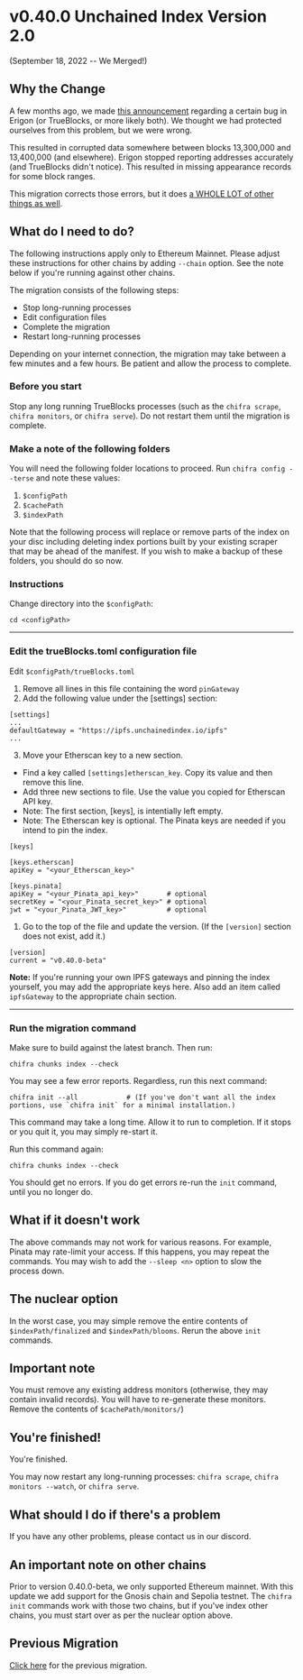 # v0.40.0 Unchained Index Version 2.0

(September 18, 2022 -- We Merged!)

## Why the Change

A few months ago, we made [this announcement](https://discord.com/channels/570963863428661248/904527518948806686/955114745369854044)
regarding a certain bug in Erigon (or TrueBlocks, or more likely both). We thought we had protected ourselves from this problem,
but we were wrong.

This resulted in corrupted data somewhere between blocks 13,300,000 and 13,400,000 (and elsewhere).  Erigon stopped
reporting addresses accurately (and TrueBlocks didn't notice). This resulted in missing appearance records for
some block ranges.

This migration corrects those errors, but it does [a WHOLE LOT of other things as well](../../../CHANGES.md).

## What do I need to do?

The following instructions apply only to Ethereum Mainnet. Please adjust these instructions for other chains by adding `--chain` 
option. See the note below if you're running against other chains.

The migration consists of the following steps:

- Stop long-running processes
- Edit configuration files
- Complete the migration
- Restart long-running processes

Depending on your internet connection, the migration may take between a few minutes and a few hours. Be patient and allow the process to complete.

### Before you start

Stop any long running TrueBlocks processes (such as the `chifra scrape`, `chifra monitors`, or `chifra serve`). Do not restart them until the 
migration is complete.

### Make a note of the following folders

You will need the following folder locations to proceed. Run `chifra config --terse` and note these values:

1. `$configPath`
2. `$cachePath`
3. `$indexPath`

Note that the following process will replace or remove parts of the index on your disc including deleting index portions built by
your existing scraper that may be ahead of the manifest. If you wish to make a backup of these folders, you should do so now.

### Instructions

Change directory into the `$configPath`:

```[shell]
cd <configPath>
```

----
### Edit the trueBlocks.toml configuration file

Edit `$configPath/trueBlocks.toml`

1. Remove all lines in this file containing the word `pinGateway`
2. Add the following value under the [settings] section:

```[toml]
[settings]
...
defaultGateway = "https://ipfs.unchainedindex.io/ipfs"
...
```

3. Move your Etherscan key to a new section.

- Find a key called `[settings]etherscan_key`. Copy its value and then remove this line.
- Add three new sections to file. Use the value you copied for Etherscan API key.
- Note: The first section, [keys], is intentially left empty.
- Note: The Etherscan key is optional. The Pinata keys are needed if you intend to pin the index.

```[shell]
[keys]

[keys.etherscan]
apiKey = "<your_Etherscan_key>"

[keys.pinata]
apiKey = "<your_Pinata_api_key>"       # optional
secretKey = "<your_Pinata_secret_key>" # optional
jwt = "<your_Pinata_JWT_key>"          # optional
```

1. Go to the top of the file and update the version. (If the `[version]` section does not exist, add it.)

```[toml]
[version]
current = "v0.40.0-beta"
```

**Note:** If you're running your own IPFS gateways and pinning the index yourself, you may add the appropriate keys 
here. Also add an item called `ipfsGateway` to the appropriate chain section.

----
### Run the migration command

Make sure to build against the latest branch. Then run:

```[shell]
chifra chunks index --check
```

You may see a few error reports. Regardless, run this next command:

```[shell]
chifra init --all            # (If you've don't want all the index portions, use `chifra init` for a minimal installation.)
```

This command may take a long time. Allow it to run to completion. If it stops or you quit it, you may simply re-start it.

Run this command again:

```[shell]
chifra chunks index --check
```

You should get no errors. If you do get errors re-run the `init` command, until you no longer do.

## What if it doesn't work

The above commands may not work for various reasons. For example, Pinata may rate-limit your access. If this happens, 
you may repeat the commands. You may wish to add the `--sleep <n>` option to slow the process down.

## The nuclear option

In the worst case, you may simple remove the entire contents of `$indexPath/finalized` and `$indexPath/blooms`. Rerun the above `init` commands.

## Important note

You must remove any existing address monitors (otherwise, they may contain invalid records). You will have to re-generate these monitors.
Remove the contents of `$cachePath/monitors/`)

## You're finished!

You're finished.

You may now restart any long-running processes: `chifra scrape`, `chifra monitors --watch`, or `chifra serve`.

## What should I do if there's a problem

If you have any other problems, please contact us in our discord.

## An important note on other chains

Prior to version 0.40.0-beta, we only supported Ethereum mainnet. With this update we add support for the Gnosis chain 
and Sepolia testnet. The `chifra init` commands work with those two chains, but if you've index other chains, you must start
over as per the nuclear option above.

## Previous Migration

[Click here](./README-v0.30.0.md) for the previous migration.
